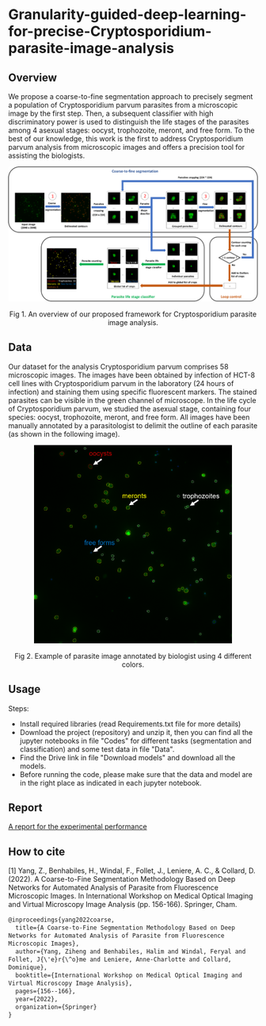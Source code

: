 # Granularity-guided-deep-learning-for-precise-Cryptosporidium-parasite-image-analysis




## Overview
 We propose a coarse-to-fine segmentation approach to precisely segment a population of Cryptosporidium parvum parasites from a microscopic image by the first step. Then, a subsequent classifier with high discriminatory power is used to distinguish the life stages of the parasites among 4 asexual stages: oocyst, trophozoite, meront, and free form. To the best of our knowledge, this work is the first to address Cryptosporidium parvum analysis from microscopic images and offers a precision tool for assisting the biologists.  
 
<div align=center> 
 <img src="https://github.com/jtyytim/CryptosporidiumNet/blob/main/Overview.png" width="900px">
 
Fig 1. An overview of our proposed framework for Cryptosporidium parasite image analysis. 
</div>

## Data
 Our dataset for the analysis Cryptosporidium parvum comprises 58 microscopic images. The images have been obtained by infection of HCT-8 cell lines with Cryptosporidium parvum in the laboratory (24 hours of infection) and staining them using specific fluorescent markers. The stained parasites can be visible in the green channel of microscope. In the life cycle of Cryptosporidium parvum, we studied the asexual stage, containing four species: oocyst, trophozoite, meront, and free form. All images have been manually annotated by a parasitologist to delimit the outline of each parasite (as shown in the following image).
 
<div align=center> 
 <img src="https://github.com/jtyytim/CryptosporidiumNet/blob/main/Annotation.png" width="400px">
 
Fig 2. Example of parasite image annotated by biologist using 4 different colors. 
</div>

## Usage
 Steps:
 - Install required libraries (read Requirements.txt file for more details)
 - Download the project (repository) and unzip it, then you can find all the jupyter notebooks in file "Codes" for different tasks (segmentation and classification) and some test data in file "Data".
 - Find the Drive link in file "Download models" and download all the models.
 - Before running the code, please make sure that the data and model are in the right place as indicated in each jupyter notebook.
 
 ## Report
 [A report for the experimental performance](https://github.com/jtyytim/CryptosporidiumNet/blob/main/Experimental%20performance.pdf)

## How to cite
[1] Yang, Z., Benhabiles, H., Windal, F., Follet, J., Leniere, A. C., & Collard, D. (2022). A Coarse-to-Fine Segmentation Methodology Based on Deep Networks for Automated Analysis of Parasite from Fluorescence Microscopic Images. In International Workshop on Medical Optical Imaging and Virtual Microscopy Image Analysis (pp. 156-166). Springer, Cham.  
```
@inproceedings{yang2022coarse,
  title={A Coarse-to-Fine Segmentation Methodology Based on Deep Networks for Automated Analysis of Parasite from Fluorescence Microscopic Images},
  author={Yang, Ziheng and Benhabiles, Halim and Windal, Feryal and Follet, J{\'e}r{\^o}me and Leniere, Anne-Charlotte and Collard, Dominique},
  booktitle={International Workshop on Medical Optical Imaging and Virtual Microscopy Image Analysis},
  pages={156--166},
  year={2022},
  organization={Springer}
}
```
